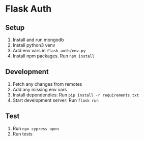 # Flask Auth

## Setup

1. Install and run mongodb
2. Install python3 venv
3. Add env vars in `flask_auth/env.py`
4. Install npm packages. Run `npm install`

## Development

1. Fetch any changes from remotes
2. Add any missing env vars
3. Install dependendies: Run `pip install -r requirements.txt`
4. Start development server: Run `flask run`

## Test

1. Run `npx cypress open`
2. Run tests
